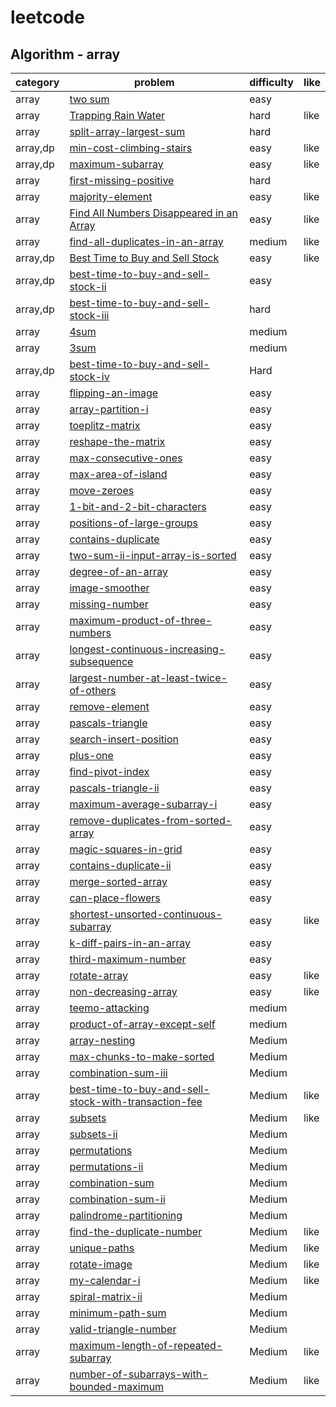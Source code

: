 # leetcode 

## Algorithm - array
| category  | problem | difficulty | like | 
| ------------- | ------------- | ------------- | ---------|
|array|[two sum](https://leetcode.com/problems/two-sum/description/)|easy|
|array|[Trapping Rain Water](https://leetcode.com/problems/trapping-rain-water/description/)|hard|like|
|array|[split-array-largest-sum](https://leetcode.com/problems/split-array-largest-sum/description/)|hard|
|array,dp|[min-cost-climbing-stairs](https://leetcode.com/problems/min-cost-climbing-stairs/description/)|easy|like|
|array,dp|[maximum-subarray](https://leetcode.com/problems/maximum-subarray/description/)|easy|like|
|array|[first-missing-positive](https://leetcode.com/problems/first-missing-positive/)|hard|
|array|[majority-element](https://leetcode.com/problems/majority-element/description/)|easy|like|
|array|[Find All Numbers Disappeared in an Array](https://leetcode.com/problems/find-all-numbers-disappeared-in-an-array/description/)|easy|like|
|array|[find-all-duplicates-in-an-array](https://leetcode.com/problems/find-all-duplicates-in-an-array/)|medium|like|
|array,dp|[Best Time to Buy and Sell Stock](https://leetcode.com/problems/best-time-to-buy-and-sell-stock/description/)|easy|like|
|array,dp|[best-time-to-buy-and-sell-stock-ii](https://leetcode.com/problems/best-time-to-buy-and-sell-stock-ii/)|easy|
|array,dp|[best-time-to-buy-and-sell-stock-iii](https://leetcode.com/problems/best-time-to-buy-and-sell-stock-iii/)|hard|
|array|[4sum](https://leetcode.com/problems/4sum/description/)|medium|
|array|[3sum](https://leetcode.com/problems/3sum/)|medium|
|array,dp|[best-time-to-buy-and-sell-stock-iv](https://leetcode.com/problems/best-time-to-buy-and-sell-stock-iv/description/)|Hard|
|array|[flipping-an-image](https://leetcode.com/problems/flipping-an-image/description/)|easy|
|array|[array-partition-i](https://leetcode.com/problems/array-partition-i/description/)|easy|
|array|[toeplitz-matrix](https://leetcode.com/problems/toeplitz-matrix/description/)|easy|
|array|[reshape-the-matrix](https://leetcode.com/problems/reshape-the-matrix/description/)|easy|
|array|[max-consecutive-ones](https://leetcode.com/problems/max-consecutive-ones/description/)|easy|
|array|[max-area-of-island](https://leetcode.com/problems/max-area-of-island/description/)|easy|
|array|[move-zeroes](https://leetcode.com/problems/move-zeroes/description/)|easy|
|array|[1-bit-and-2-bit-characters](https://leetcode.com/problems/1-bit-and-2-bit-characters/description/)|easy|
|array|[positions-of-large-groups](https://leetcode.com/problems/positions-of-large-groups/description/)|easy|
|array|[contains-duplicate](https://leetcode.com/problems/contains-duplicate/description/)|easy|
|array|[two-sum-ii-input-array-is-sorted](https://leetcode.com/problems/two-sum-ii-input-array-is-sorted/description/)|easy|
|array|[degree-of-an-array](https://leetcode.com/problems/degree-of-an-array/description/)|easy|
|array|[image-smoother](https://leetcode.com/problems/image-smoother/description)|easy|
|array|[missing-number](https://leetcode.com/problems/missing-number/description/)|easy|
|array|[maximum-product-of-three-numbers](https://leetcode.com/problems/maximum-product-of-three-numbers/description/)|easy|
|array|[longest-continuous-increasing-subsequence](https://leetcode.com/problems/longest-continuous-increasing-subsequence/description/)|easy|
|array|[largest-number-at-least-twice-of-others](https://leetcode.com/problems/largest-number-at-least-twice-of-others/description/)|easy|
|array|[remove-element](https://leetcode.com/problems/remove-element/description/)|easy|
|array|[pascals-triangle](https://leetcode.com/problems/pascals-triangle/description/)|easy|
|array|[search-insert-position](https://leetcode.com/problems/search-insert-position/description/)|easy|
|array|[plus-one](https://leetcode.com/problems/plus-one/description/)|easy|
|array|[find-pivot-index](https://leetcode.com/problems/find-pivot-index/description/)|easy|
|array|[pascals-triangle-ii](https://leetcode.com/problems/pascals-triangle-ii/description/)|easy|
|array|[maximum-average-subarray-i](https://leetcode.com/problems/maximum-average-subarray-i/)|easy|
|array|[remove-duplicates-from-sorted-array](https://leetcode.com/problems/remove-duplicates-from-sorted-array/description/)|easy|
|array|[magic-squares-in-grid](https://leetcode.com/problems/magic-squares-in-grid/description/)|easy|
|array|[contains-duplicate-ii](https://leetcode.com/problems/contains-duplicate-ii/description/)|easy|
|array|[merge-sorted-array](https://leetcode.com/problems/merge-sorted-array/description/)|easy|
|array|[can-place-flowers](https://leetcode.com/problems/can-place-flowers/description/)|easy|
|array|[shortest-unsorted-continuous-subarray](https://leetcode.com/problems/shortest-unsorted-continuous-subarray/description/)|easy|like|
|array|[k-diff-pairs-in-an-array](https://leetcode.com/problems/k-diff-pairs-in-an-array/description/)|easy|
|array|[third-maximum-number](https://leetcode.com/problems/third-maximum-number/description/)|easy|
|array|[rotate-array](https://leetcode.com/problems/rotate-array/description/)|easy|like|
|array|[non-decreasing-array](https://leetcode.com/problems/non-decreasing-array/description/)|easy|like|
|array|[teemo-attacking](https://leetcode.com/problems/teemo-attacking/description/)|medium|
|array|[product-of-array-except-self](https://leetcode.com/problems/product-of-array-except-self/description/)|medium|
|array|[array-nesting](https://leetcode.com/problems/array-nesting/description/)|Medium|
|array|[max-chunks-to-make-sorted](https://leetcode.com/problems/max-chunks-to-make-sorted/description/)|Medium|
|array|[combination-sum-iii](https://leetcode.com/problems/combination-sum-iii/description/)|Medium|
|array|[best-time-to-buy-and-sell-stock-with-transaction-fee](https://leetcode.com/problems/best-time-to-buy-and-sell-stock-with-transaction-fee/description/)|Medium|like|
|array|[subsets](https://leetcode.com/problems/subsets/description/)|Medium|like|
|array|[subsets-ii](https://leetcode.com/problems/subsets-ii/description/)|Medium|
|array|[permutations](https://leetcode.com/problems/permutations/description/)|Medium|
|array|[permutations-ii](https://leetcode.com/problems/permutations-ii/description/)|Medium|
|array|[combination-sum](https://leetcode.com/problems/combination-sum/description/)|Medium|
|array|[combination-sum-ii](https://leetcode.com/problems/combination-sum-ii/description/)|Medium|
|array|[palindrome-partitioning](https://leetcode.com/problems/palindrome-partitioning/description/)|Medium|
|array|[find-the-duplicate-number](https://leetcode.com/problems/find-the-duplicate-number/description/)|Medium|like|
|array|[unique-paths](https://leetcode.com/problems/unique-paths/description/)|Medium|like|
|array|[rotate-image](https://leetcode.com/problems/rotate-image/description/)|Medium|like|
|array|[my-calendar-i](https://leetcode.com/problems/my-calendar-i/description/)|Medium|like|
|array|[spiral-matrix-ii](https://leetcode.com/problems/spiral-matrix-ii/description/)|Medium|
|array|[minimum-path-sum](https://leetcode.com/problems/minimum-path-sum/description/)|Medium|
|array|[valid-triangle-number](https://leetcode.com/problems/valid-triangle-number/description/)|Medium|
|array|[maximum-length-of-repeated-subarray](https://leetcode.com/problems/maximum-length-of-repeated-subarray/description/)|Medium|like|
|array|[number-of-subarrays-with-bounded-maximum](https://leetcode.com/problems/number-of-subarrays-with-bounded-maximum/description/)|Medium|like|